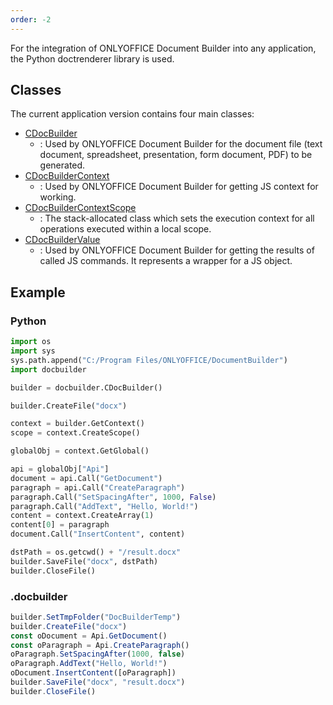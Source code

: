 ```yaml
---
order: -2
---
```


For the integration of ONLYOFFICE Document Builder into any application, the Python doctrenderer library is used. 

## Classes

The current application version contains four main classes:

<references>

- [CDocBuilder](CDocBuilder/index.md)
  - : Used by ONLYOFFICE Document Builder for the document file (text document, spreadsheet, presentation, form document, PDF) to be generated.
- [CDocBuilderContext](CDocBuilderContext/index.md)
  - : Used by ONLYOFFICE Document Builder for getting JS context for working.
- [CDocBuilderContextScope](CDocBuilderContextScope/index.md)
  - : The stack-allocated class which sets the execution context for all operations executed within a local scope.
- [CDocBuilderValue](CDocBuilderValue/index.md)
  - : Used by ONLYOFFICE Document Builder for getting the results of called JS commands. It represents a wrapper for a JS object.

</references>

## Example

### Python

``` py
import os
import sys
sys.path.append("C:/Program Files/ONLYOFFICE/DocumentBuilder")
import docbuilder

builder = docbuilder.CDocBuilder()

builder.CreateFile("docx")

context = builder.GetContext()
scope = context.CreateScope()

globalObj = context.GetGlobal()

api = globalObj["Api"]
document = api.Call("GetDocument")
paragraph = api.Call("CreateParagraph")
paragraph.Call("SetSpacingAfter", 1000, False)
paragraph.Call("AddText", "Hello, World!")
content = context.CreateArray(1)
content[0] = paragraph
document.Call("InsertContent", content)

dstPath = os.getcwd() + "/result.docx"
builder.SaveFile("docx", dstPath)
builder.CloseFile()
```

### .docbuilder

``` ts
builder.SetTmpFolder("DocBuilderTemp")
builder.CreateFile("docx")
const oDocument = Api.GetDocument()
const oParagraph = Api.CreateParagraph()
oParagraph.SetSpacingAfter(1000, false)
oParagraph.AddText("Hello, World!")
oDocument.InsertContent([oParagraph])
builder.SaveFile("docx", "result.docx")
builder.CloseFile()
```
